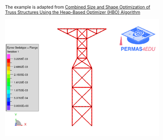 The example is adapted from [Combined Size and Shape Optimization of Truss Structures Using the Heap-Based Optimizer (HBO) Algorithm](https://doi.org/10.1007/s13369-024-09372-0)

![Combined optimization](combined_opt.gif)

